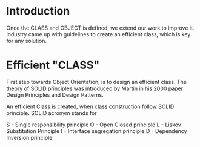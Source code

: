 # Introduction

Once the CLASS and OBJECT is defined, we extend our work to improve it. Industry came up with guidelines to create an efficient class, which is key for any solution.

# Efficient "CLASS"

First step towards Object Orientation, is to design an efficient class. The theory of SOLID principles was introduced by Martin in his 2000 paper Design Principles and Design Patterns.

An efficient Class is created, when class construction follow SOLID principle. SOLID acronym stands for

 S - Single responsibility principle
 O - Open Closed principle
 L - Liskov Substitution Principle
 I - Interface segregation principle
 D - Dependency Inversion principle
